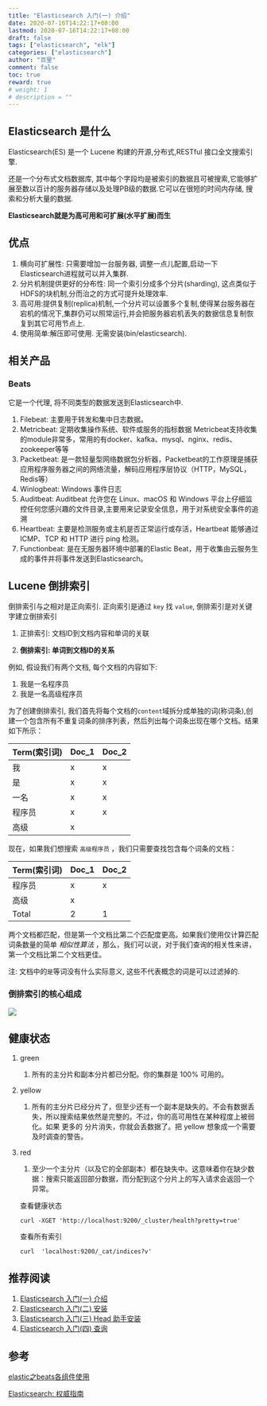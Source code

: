 ```yaml
---
title: "Elasticsearch 入门(一) 介绍"
date: 2020-07-16T14:22:17+08:00
lastmod: 2020-07-16T14:22:17+08:00
draft: false
tags: ["elasticsearch", "elk"]
categories: ["elasticsearch"]
author: "百里"
comment: false
toc: true
reward: true
# weight: 1
# description = ""
---
```


## Elasticsearch 是什么

Elasticsearch(ES) 是一个 Lucene 构建的开源,分布式,RESTful 接口全文搜索引擎.

还是一个分布式文档数据库, 其中每个字段均是被索引的数据且可被搜索,它能够扩展至数以百计的服务器存储以及处理PB级的数据.它可以在很短的时间内存储, 搜索和分析大量的数据.

**Elasticsearch就是为高可用和可扩展(水平扩展)而生**

## 优点
1. 横向可扩展性: 只需要增加一台服务器, 调整一点儿配置,启动一下Elasticsearch进程就可以并入集群.
2. 分片机制提供更好的分布性: 同一个索引分成多个分片(sharding), 这点类似于HDFS的块机制,分而治之的方式可提升处理效率.
3. 高可用:提供复制(replica)机制,一个分片可以设置多个复制,使得某台服务器在宕机的情况下,集群仍可以照常运行,并会把服务器宕机丢失的数据信息复制恢复到其它可用节点上.
4. 使用简单:解压即可使用. 无需安装(bin/elasticsearch).

## 相关产品
### Beats
它是一个代理, 将不同类型的数据发送到Elasticsearch中.
1. Filebeat: 主要用于转发和集中日志数据。
2. Metricbeat: 定期收集操作系统、软件或服务的指标数据
   Metricbeat支持收集的module非常多，常用的有docker、kafka、mysql、nginx、redis、zookeeper等等
3. Packetbeat: 是一款轻量型网络数据包分析器，Packetbeat的工作原理是捕获应用程序服务器之间的网络流量，解码应用程序层协议（HTTP，MySQL，Redis等）
4. Winlogbeat: Windows 事件日志
5. Auditbeat: Auditbeat 允许您在 Linux、macOS 和 Windows 平台上仔细监控任何您感兴趣的文件目录,主要用来记录安全信息，用于对系统安全事件的追溯
6. Heartbeat: 主要是检测服务或主机是否正常运行或存活，Heartbeat 能够通过 ICMP、TCP 和 HTTP 进行 ping 检测。
7. Functionbeat: 是在无服务器环境中部署的Elastic Beat，用于收集由云服务生成的事件并将事件发送到Elasticsearch。

## Lucene 倒排索引
倒排索引与之相对是正向索引. 正向索引是通过 `key` 找 `value`, 倒排索引是对关键字建立倒排索引

1. 正排索引: 文档ID到文档内容和单词的关联

2. **倒排索引: 单词到文档ID的关系**

例如, 假设我们有两个文档, 每个文档的内容如下:
1. 我是一名程序员
2. 我是一名高级程序员

为了创建倒排索引, 我们首先将每个文档的`content`域拆分成单独的词(称词条),创建一个包含所有不重复词条的排序列表，然后列出每个词条出现在哪个文档。结果如下所示：

| Term(索引词) | Doc_1 | Doc_2 |
| ------------ | ----- | ----- |
| 我           | x     | x     |
| 是           | x     | x     |
| 一名         | x     | x     |
| 程序员       | x     | x     |
| 高级         | x     |       |

现在，如果我们想搜索 `高级程序员` ，我们只需要查找包含每个词条的文档：

| Term(索引词) | Doc_1 | Doc_2 |
| ------------ | ----- | ----- |
| 程序员       | x     | x     |
| 高级         | x     |       |
| Total        | 2     | 1     |

两个文档都匹配，但是第一个文档比第二个匹配度更高。如果我们使用仅计算匹配词条数量的简单 *相似性算法* ，那么，我们可以说，对于我们查询的相关性来讲，第一个文档比第二个文档更佳。

注: 文档中的`是`等词没有什么实际意义, 这些不代表概念的词是可以过滤掉的.

### 倒排索引的核心组成

![](http://img.sgfoot.com/b/20200723155219.png?imageslim)





## 健康状态

1. green

   1. 所有的主分片和副本分片都已分配。你的集群是 100% 可用的。

2. yellow

   1. 所有的主分片已经分片了，但至少还有一个副本是缺失的。不会有数据丢失，所以搜索结果依然是完整的。不过，你的高可用性在某种程度上被弱化。如果 更多的 分片消失，你就会丢数据了。把 yellow 想象成一个需要及时调查的警告。

3. red 

   1. 至少一个主分片（以及它的全部副本）都在缺失中。这意味着你在缺少数据：搜索只能返回部分数据，而分配到这个分片上的写入请求会返回一个异常。

   

   查看健康状态

   ```
   curl -XGET 'http://localhost:9200/_cluster/health?pretty=true'
   ```

   查看所有索引

   ````
   curl  'localhost:9200/_cat/indices?v'
   ````

   

## 推荐阅读

1. [Elasticsearch 入门(一) 介绍](https://www.sgfoot.com/es-info.html)
2. [Elasticsearch 入门(二) 安装](https://www.sgfoot.com/es-install.html)
3. [Elasticsearch 入门(三) Head 助手安装](https://www.sgfoot.com/es-head.html)
4. [Elasticsearch 入门(四) 查询](https://www.sgfoot.com/es-search.html)


## 参考

[elastic之beats各组件使用](https://blog.csdn.net/yu849893679/article/details/99640921)

[Elasticsearch: 权威指南](https://www.elastic.co/guide/cn/elasticsearch/guide/current/index.html)